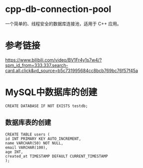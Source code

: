 # cpp-db-connection-pool
一个简单的、线程安全的数据库连接池，适用于 C++ 应用。
# 参考链接

https://www.bilibili.com/video/BV1Fr4y1s7w4/?spm_id_from=333.337.search-card.all.click&vd_source=b5c731995684cc8bcb769bc76f57f45a

# MySQL中数据库的创建
    CREATE DATABASE IF NOT EXISTS testdb;
## 数据库表的创建

    CREATE TABLE users (
    id INT PRIMARY KEY AUTO_INCREMENT,
    name VARCHAR(50) NOT NULL,
    email VARCHAR(100),
    age INT,
    created_at TIMESTAMP DEFAULT CURRENT_TIMESTAMP
    );
